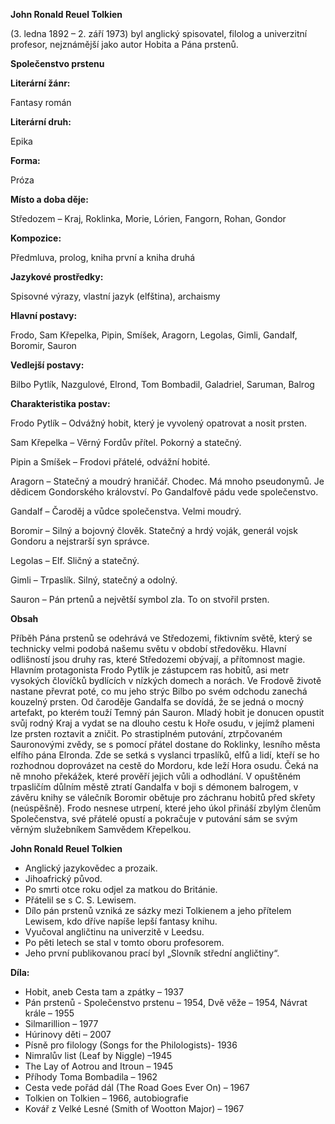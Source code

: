 ﻿


**John Ronald Reuel Tolkien**

(3. ledna 1892 – 2. září 1973) byl anglický spisovatel, filolog a univerzitní profesor, nejznámější jako autor Hobita a Pána prstenů.



**Společenstvo prstenu**

**Literární žánr:**

Fantasy román

**Literární druh:**

Epika



**Forma:** 

Próza

**Místo a doba děje:**

Středozem – Kraj, Roklinka, Morie, Lórien, Fangorn, Rohan, Gondor



**Kompozice:** 

Předmluva, prolog, kniha první a kniha druhá

**Jazykové prostředky:** 

Spisovné výrazy, vlastní jazyk (elfština), archaismy

**Hlavní postavy:** 

Frodo, Sam Křepelka, Pipin, Smíšek, Aragorn, Legolas, Gimli, Gandalf, Boromir, Sauron

**Vedlejší postavy:**

Bilbo Pytlík, Nazgulové, Elrond, Tom Bombadil, Galadriel, Saruman, Balrog

**Charakteristika postav:**

Frodo Pytlík – Odvážný hobit, který je vyvolený opatrovat a nosit prsten.

Sam Křepelka – Věrný Fordův přítel. Pokorný a statečný.

Pipin a Smíšek – Frodovi přátelé, odvážní hobité.

Aragorn – Statečný a moudrý hraničář. Chodec. Má mnoho pseudonymů. Je dědicem Gondorského království. Po Gandalfově pádu vede společenstvo.

Gandalf – Čaroděj a vůdce společenstva. Velmi moudrý.

Boromir – Silný a bojovný člověk. Statečný a hrdý voják, generál vojsk Gondoru a nejstrarší syn správce.

Legolas – Elf. Sličný a statečný.

Gimli – Trpaslík. Silný, statečný a odolný.

Sauron – Pán prtenů a největší symbol zla. To on stvořil prsten.



**Obsah**

Příběh Pána prstenů se odehrává ve Středozemi, fiktivním světě, který se technicky velmi podobá našemu světu v období středověku. Hlavní odlišností jsou druhy ras, které Středozemi obývají, a přítomnost magie. Hlavním protagonista Frodo Pytlík je zástupcem ras hobitů, asi metr vysokých človíčků bydlících v nízkých domech a norách. Ve Frodově životě nastane převrat poté, co mu jeho strýc Bilbo po svém odchodu zanechá kouzelný prsten. Od čaroděje Gandalfa se dovídá, že se jedná o mocný artefakt, po kterém touží Temný pán Sauron. Mladý hobit je donucen opustit svůj rodný Kraj a vydat se na dlouho cestu k Hoře osudu, v jejímž plameni lze prsten roztavit a zničit. Po strastiplném putování, ztrpčovaném Sauronovými zvědy, se s pomocí přátel dostane do Roklinky, lesního města elfího pána Elronda. Zde se setká s vyslanci trpaslíků, elfů a lidí, kteří se ho rozhodnou doprovázet na cestě do Mordoru, kde leží Hora osudu. Čeká na ně mnoho překážek, které prověří jejich vůli a odhodlání. V opuštěném trpasličím důlním městě ztratí Gandalfa v boji s démonem balrogem, v závěru knihy se válečník Boromir obětuje pro záchranu hobitů před skřety (neúspěšně). Frodo nesnese utrpení, které jeho úkol přináší zbylým členům Společenstva, své přátelé opustí a pokračuje v putování sám se svým věrným služebníkem Samvědem Křepelkou.



**John Ronald Reuel Tolkien**

- Anglický jazykovědec a prozaik.
- Jihoafrický původ.
- Po smrti otce roku odjel za matkou do Británie.
- Přátelil se s C. S. Lewisem.
- Dílo pán prstenů vzniká ze sázky mezi Tolkienem a jeho přítelem Lewisem, kdo dříve napíše lepší fantasy knihu.
- Vyučoval angličtinu na univerzitě v Leedsu.
- Po pěti letech se stal v tomto oboru profesorem.
- Jeho první publikovanou prací byl „Slovník střední angličtiny“.

**Díla:**

- Hobit, aneb Cesta tam a zpátky – 1937
- Pán prstenů - Společenstvo prstenu – 1954, Dvě věže – 1954, Návrat krále – 1955
- Silmarillion – 1977
- Húrinovy děti – 2007
- Písně pro filology (Songs for the Philologists)- 1936
- Nimralův list (Leaf by Niggle) –1945
- The Lay of Aotrou and Itroun – 1945
- Příhody Toma Bombadila – 1962
- Cesta vede pořád dál (The Road Goes Ever On) – 1967
- Tolkien on Tolkien – 1966, autobiografie 
- Kovář z Velké Lesné (Smith of Wootton Major) – 1967



